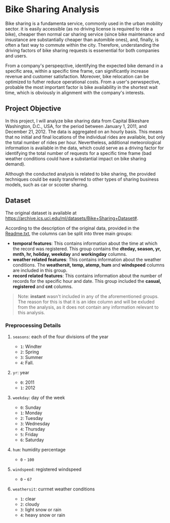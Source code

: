 # Bike Sharing Analysis

Bike sharing is a fundamenta service, commonly used in the urban mobility sector. it is easily accessible (as no driving license is required to ride a bike), cheaper then normal car sharing service (since bike maintenance and insustance are substantially cheaper than automible ones), and, finally, is often a fast way to commute within the city. Therefore, understanding the driving factors of bike sharing requests is essenential for both companies and users.

From a company's perspeqctive, identifying the expected bike demand in a specific area, within a specific time frame, can significantly increase revenue and customer satisfaction. Moreover, bike relocation can be optimized to futher reduce operational costs. From a user's perwspective, probable the most important factor is bike availability in the shortest wait time, which is obviously in alignment with the company's interests.

## Project Objective
In this project, I will analyze bike sharing data from Capital Bikeshare Washington, D.C., USA, for the period between January 1, 2011, and December 21, 2012. The data is aggregated on an hourly basis. This means that no initial and final locations of the individual rides are available, but only the total number of rides per hour. Nevertheless, additional meteorological information is available in the data, which could serve as a driving factor for identifying the total number of requests for a specific time frame (bad weather conditions could have a substantial impact on bike sharing demand).

Although the conducted analysis is related to bike sharing, the provided techniques could be easily transferred to other types of sharing business models, such as car or scooter sharing.

## Dataset
The original dataset is available at https://archive.ics.uci.edu/ml/datasets/Bike+Sharing+Dataset#.

According to the description of the original data, provided in the [Readme.txt](data/README.txt), the columns can be split into three main groups:

- **temporal features**: This contains information about the time at which the record was registered. This group contains the **dteday, season, yr, mnth, hr, holiday, weekday** and **workingday** columns.
- **weather related features**: This contains information about the weather conditions. The **weathersit, temp, atemp, hum** and **windspeed** columns are included in this group.
- **record related features**: This contains information about the number of records for the specific hour and date. This group included the **casual, registered** and **cnt** columns.

> Note: **instant** wasn't included in any of the aforementioned groups. The reason for this is that it is an idex column and will be exluded from the analysis, as it does not contain any information relevant to this analysis.

### Preprocessing Details
1. `seasons`: each of the four divisions of the year
    - `1`: Windter
    - `2`: Spring
    - `3`: Summer
    - `4`: Fall.

2. `yr`: year
    - `0`: 2011
    - `1`: 2012

3. `weekday`: day of the week
    - `0`: Sunday
    - `1`: Monday
    - `2`: Tuesday
    - `3`: Wednesday
    - `4`: Thursday
    - `5`: Friday
    - `6`: Saturday

4. `hum`: humidity percentage
    - `0` - `100`

5. `windspeed`: registered windspeed
    - `0` - `67`

6. `weathersit`: currnet weather conditions
    - `1`: clear
    - `2`: cloudy
    - `3`: light snow or rain
    - `4`: heavy snow or rain
